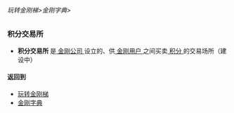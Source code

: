 ###### 玩转金刚梯>金刚字典>
### 积分交易所
- <strong> 积分交易所 </strong >是[ 金刚公司 ](https://github.com/a2zitpro/web/blob/master/LadderFree/kkDictionary/Atozitpro.md)设立的、供[ 金刚用户 ](https://github.com/a2zitpro/web/blob/master/LadderFree/kkDictionary/KKUser.md)之间买卖[ 积分 ](https://github.com/a2zitpro/web/blob/master/LadderFree/kkDictionary/KKPoints.md)的交易场所（建设中）

#### 返回到
- [玩转金刚梯](https://github.com/a2zitpro/web/blob/master/LadderFree/A.md)
- [金刚字典](https://github.com/a2zitpro/web/blob/master/LadderFree/kkDictionary/KKDictionary.md)


